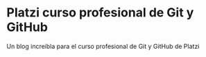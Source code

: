 <h1>Platzi curso profesional de Git y GitHub</h1>
Un blog increibla para el curso profesional de Git y GitHub de Platzi
